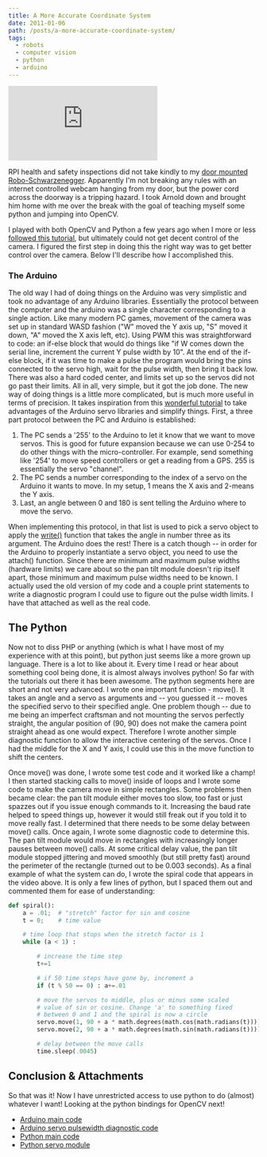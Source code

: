 ```yaml
---
title: A More Accurate Coordinate System
date: 2011-01-06
path: /posts/a-more-accurate-coordinate-system/
tags:
  - robots
  - computer vision
  - python
  - arduino
---
```


<iframe src="http://www.youtube.com/embed/c72tK4KTTj0" frameborder="0" allowfullscreen></iframe>

RPI health and safety inspections did not take kindly to my [door mounted Robo-Schwarzenegger](/posts/door-mounted-roboschwarzenegger/). Apparently I'm not breaking any rules with an internet controlled webcam hanging from my door, but the power cord across the doorway is a tripping hazard. I took Arnold down and brought him home with me over the break with the goal of teaching myself some python and jumping into OpenCV.

I played with both OpenCV and Python a few years ago when I more or less [followed this tutorial](http://blog.jozilla.net/2008/06/27/fun-with-python-opencv-and-face-detection/), but ultimately could not get decent control of the camera. I figured the first step in doing this the right way was to get better control over the camera. Below I'll describe how I accomplished this.

### The Arduino

The old way I had of doing things on the Arduino was very simplistic and took no advantage of any Arduino libraries. Essentially the protocol between the computer and the arduino was a single character corresponding to a single action. Like many modern PC games, movement of the camera was set up in standard WASD fashion ("W" moved the Y axis up, "S" moved it down, "A" moved the X axis left, etc). Using PWM this was straightforward to code: an if-else block that would do things like "if W comes down the serial line, increment the current Y pulse width by 10". At the end of the if-else block, if it was time to make a pulse the program would bring the pins connected to the servo high, wait for the pulse width, then bring it back low. There was also a hard coded center, and limits set up so the servos did not go past their limits. All in all, very simple, but it got the job done. The new way of doing things is a little more complicated, but is much more useful in terms of precision. It takes inspiration from this [wonderful tutorial](http://principialabs.com/arduino-python-4-axis-servo-control/) to take advantages of the Arduino servo libraries and simplify things. First, a three part protocol between the PC and Arduino is established:

1. The PC sends a '255' to the Arduino to let it know that we want to move servos. This is good for future expansion because we can use 0-254 to do other things with the micro-controller. For example, send something like '254' to move speed controllers or get a reading from a GPS. 255 is essentially the servo "channel".
2. The PC sends a number corresponding to the index of a servo on the Arduino it wants to move. In my setup, 1 means the X axis and 2-means the Y axis.
3. Last, an angle between 0 and 180 is sent telling the Arduino where to move the servo.

When implementing this protocol,  in that list is used to pick a servo object to apply the [write()](http://arduino.cc/en/Reference/ServoWrite) function that takes the angle in number three as its argument. The Arduino does the rest! There is a catch though -- in order for the Arduino to properly instantiate a servo object, you need to use the attach() function. Since there are minimum and maximum pulse widths (hardware limits) we care about so the pan tilt module doesn't rip itself apart, those minimum and maximum pulse widths need to be known. I actually used the old version of my code and a couple print statements to write a diagnostic program I could use to figure out the pulse width limits. I have that attached as well as the real code.

## The Python

Now not to diss PHP or anything (which is what I have most of my experience with at this point), but python just seems like a more grown up language. There is a lot to like about it. Every time I read or hear about something cool being done, it is almost always involves python! So far with the tutorials out there it has been awesome. The python segments here are short and not very advanced. I wrote one important function - move(). It takes an angle and a servo as arguments and -- you guessed it -- moves the specified servo to their specified angle. One problem though -- due to me being an imperfect craftsman and not mounting the servos perfectly straight, the angular position of (90, 90) does not make the camera point straight ahead as one would expect. Therefore I wrote another simple diagnostic function to allow the interactive centering of the servos. Once I had the middle for the X and Y axis, I could use this in the move function to shift the centers.

Once move() was done, I wrote some test code and it worked like a champ! I then started stacking calls to move() inside of loops and I wrote some code to make the camera move in simple rectangles. Some problems then became clear: the pan tilt module either moves too slow, too fast or just spazzes out if you issue enough commands to it. Increasing the baud rate helped to speed things up, however it would still freak out if you told it to move really fast. I determined that there needs to be some delay between move() calls. Once again, I wrote some diagnostic code to determine this. The pan tilt module would move in rectangles with increasingly longer pauses between move() calls. At some critical delay value, the pan tilt module stopped jittering and moved smoothly (but still pretty fast) around the perimeter of the rectangle (turned out to be 0.003 seconds). As a final example of what the system can do, I wrote the spiral code that appears in the video above. It is only a few lines of python, but I spaced them out and commented them for ease of understanding:

```python
def spiral():
    a = .01;  # "stretch" factor for sin and cosine
    t = 0;    # time value

    # time loop that stops when the stretch factor is 1
    while (a < 1) :

        # increase the time step
        t+=1

        # if 50 time steps have gone by, increment a
        if (t % 50 == 0) : a+=.01

        # move the servos to middle, plus or minus some scaled
        # value of sin or cosine. Change 'a' to something fixed
        # between 0 and 1 and the spiral is now a circle
        servo.move(1, 90 + a * math.degrees(math.cos(math.radians(t))))
        servo.move(2, 90 + a * math.degrees(math.sin(math.radians(t))))

        # delay between the move calls
        time.sleep(.0045)
```

## Conclusion & Attachments

So that was it! Now I have unrestricted access to use python to do (almost) whatever I want! Looking at the python bindings for OpenCV next!

- [Arduino main code](http://dl.dropbox.com/u/4428042/stonelinks_public/main.cpp)
- [Arduino servo pulsewidth diagnostic code](http://dl.dropbox.com/u/4428042/stonelinks_public/servolimits.cpp)
- [Python main code](http://dl.dropbox.com/u/4428042/stonelinks_public/main.py)
- [Python servo module](http://dl.dropbox.com/u/4428042/stonelinks_public/servo.py)

